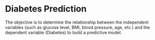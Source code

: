 # Diabetes Prediction

The objective is to determine the relationship between the independent variables (such as glucose level, BMI, blood pressure, age, etc.) and the dependent variable (Diabetes) to build a predictive model.
